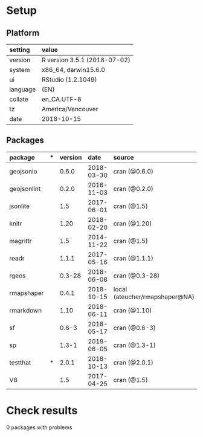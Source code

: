 # Setup

## Platform

|setting  |value                        |
|:--------|:----------------------------|
|version  |R version 3.5.1 (2018-07-02) |
|system   |x86_64, darwin15.6.0         |
|ui       |RStudio (1.2.1049)           |
|language |(EN)                         |
|collate  |en_CA.UTF-8                  |
|tz       |America/Vancouver            |
|date     |2018-10-15                   |

## Packages

|package     |*  |version |date       |source                         |
|:-----------|:--|:-------|:----------|:------------------------------|
|geojsonio   |   |0.6.0   |2018-03-30 |cran (@0.6.0)                  |
|geojsonlint |   |0.2.0   |2016-11-03 |cran (@0.2.0)                  |
|jsonlite    |   |1.5     |2017-06-01 |cran (@1.5)                    |
|knitr       |   |1.20    |2018-02-20 |cran (@1.20)                   |
|magrittr    |   |1.5     |2014-11-22 |cran (@1.5)                    |
|readr       |   |1.1.1   |2017-05-16 |cran (@1.1.1)                  |
|rgeos       |   |0.3-28  |2018-06-08 |cran (@0.3-28)                 |
|rmapshaper  |   |0.4.1   |2018-10-15 |local (ateucher/rmapshaper@NA) |
|rmarkdown   |   |1.10    |2018-06-11 |cran (@1.10)                   |
|sf          |   |0.6-3   |2018-05-17 |cran (@0.6-3)                  |
|sp          |   |1.3-1   |2018-06-05 |cran (@1.3-1)                  |
|testthat    |*  |2.0.1   |2018-10-13 |cran (@2.0.1)                  |
|V8          |   |1.5     |2017-04-25 |cran (@1.5)                    |

# Check results

0 packages with problems





